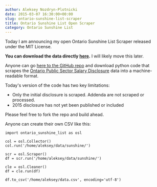 ```yaml
---
author: Aleksey Nozdryn-Plotnicki
date: 2015-03-07 16:30:00+00:00
slug: ontario-sunshine-list-scraper
title: Ontario Sunshine List Open Scraper
category: Ontario Sunshine List
---
```


Today I am announcing my open Ontario Sunshine List Scraper released under the MIT License.

**You can download the data directly [here](https://github.com/alekseynp/ontario_sunshine_list/blob/master/output/data.csv).** I will likely move this later.

Anyone can go [here to the GitHub repo](https://github.com/alekseynp/ontario_sunshine_list) and download python code that scrapes the [Ontario Public Sector Salary Disclosure](http://www.fin.gov.on.ca/en/publications/salarydisclosure/pssd/) data into a machine-readable format.

Today's version of the code has two key limitations:

* Only the initial disclosure is scraped. Addenda are not scraped or processed.
* 2015 disclosure has not yet been published or included

Please feel free to fork the repo and build ahead.

Anyone can create their own CSV like this:
```
import ontario_sunshine_list as osl

col = osl.Collector()
col.run('/home/aleksey/data/sunshine/')

scr = osl.Scraper()
df = scr.run('/home/aleksey/data/sunshine/')

cle = osl.Cleaner()
df = cle.run(df)

df.to_csv('/home/aleksey/data.csv', encoding='utf-8')
```
